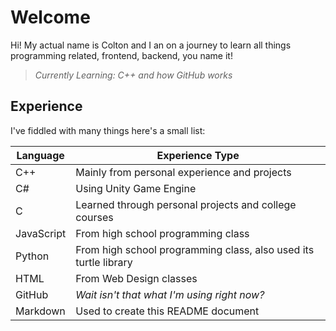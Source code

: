 # Welcome

Hi! My actual name is Colton and I an on a journey to learn all things programming related, frontend, backend, you name it!
> *Currently Learning: C++ and how GitHub works*

## Experience

I've fiddled with many things here's a small list:

|Language        |  Experience Type                          
|----------------|--------------------
| C++            | Mainly from personal experience and projects    
| C#             | Using Unity Game Engine            
| C              | Learned through personal projects and college courses
| JavaScript     | From high school programming class 
| Python         | From high school programming class, also used its turtle library
| HTML           | From Web Design classes
| GitHub         | *Wait isn't that what I'm using right now?*
| Markdown       | Used to create this README document

<!---
Dead245/Dead245 is a ✨ special ✨ repository because its `README.md` (this file) appears on your GitHub profile.
You can click the Preview link to take a look at your changes.
--->
